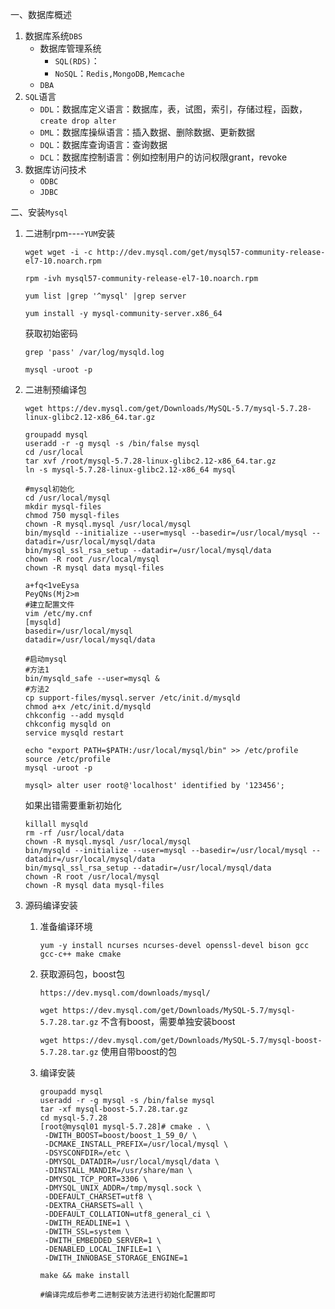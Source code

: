一、数据库概述

1. 数据库系统`DBS`
   - 数据库管理系统
     - `SQL(RDS)`：
     - `NoSQL`：`Redis,MongoDB,Memcache`
   - `DBA`
2. `SQL`语言
   - `DDL`：数据库定义语言：数据库，表，试图，索引，存储过程，函数，`create drop alter`
   - `DML`：数据库操纵语言：插入数据、删除数据、更新数据
   - `DQL`：数据库查询语言：查询数据
   - `DCL`：数据库控制语言：例如控制用户的访问权限grant，revoke
3. 数据库访问技术
   - `ODBC`
   - `JDBC`

二、安装`Mysql`

1. 二进制rpm----`YUM`安装

   `wget wget -i -c http://dev.mysql.com/get/mysql57-community-release-el7-10.noarch.rpm`

   `rpm -ivh mysql57-community-release-el7-10.noarch.rpm`

   `yum list |grep '^mysql' |grep server`

   `yum install -y mysql-community-server.x86_64`

   获取初始密码

   `grep 'pass' /var/log/mysqld.log`

   `mysql -uroot -p`

2. 二进制预编译包

   `wget https://dev.mysql.com/get/Downloads/MySQL-5.7/mysql-5.7.28-linux-glibc2.12-x86_64.tar.gz`

   ```shell
   groupadd mysql
   useradd -r -g mysql -s /bin/false mysql
   cd /usr/local
   tar xvf /root/mysql-5.7.28-linux-glibc2.12-x86_64.tar.gz
   ln -s mysql-5.7.28-linux-glibc2.12-x86_64 mysql
   
   #mysql初始化
   cd /usr/local/mysql
   mkdir mysql-files
   chmod 750 mysql-files
   chown -R mysql.mysql /usr/local/mysql
   bin/mysqld --initialize --user=mysql --basedir=/usr/local/mysql --datadir=/usr/local/mysql/data
   bin/mysql_ssl_rsa_setup --datadir=/usr/local/mysql/data
   chown -R root /usr/local/mysql
   chown -R mysql data mysql-files
   
   a+fq<1veEysa
   PeyQNs(Mj2>m
   #建立配置文件
   vim /etc/my.cnf
   [mysqld]
   basedir=/usr/local/mysql
   datadir=/usr/local/mysql/data
   
   #启动mysql
   #方法1
   bin/mysqld_safe --user=mysql &
   #方法2
   cp support-files/mysql.server /etc/init.d/mysqld
   chmod a+x /etc/init.d/mysqld
   chkconfig --add mysqld
   chkconfig mysqld on
   service mysqld restart
   
   echo "export PATH=$PATH:/usr/local/mysql/bin" >> /etc/profile
   source /etc/profile
   mysql -uroot -p
   
   mysql> alter user root@'localhost' identified by '123456';
   ```

   如果出错需要重新初始化

   ```shell
   killall mysqld
   rm -rf /usr/local/data
   chown -R mysql.mysql /usr/local/mysql
   bin/mysqld --initialize --user=mysql --basedir=/usr/local/mysql --datadir=/usr/local/mysql/data
   bin/mysql_ssl_rsa_setup --datadir=/usr/local/mysql/data
   chown -R root /usr/local/mysql
   chown -R mysql data mysql-files
   ```

3. 源码编译安装

   1. 准备编译环境

      `yum -y install ncurses ncurses-devel openssl-devel bison gcc gcc-c++ make cmake`

   2. 获取源码包，boost包

      `https://dev.mysql.com/downloads/mysql/`

      `wget https://dev.mysql.com/get/Downloads/MySQL-5.7/mysql-5.7.28.tar.gz`   不含有boost，需要单独安装boost

      `wget https://dev.mysql.com/get/Downloads/MySQL-5.7/mysql-boost-5.7.28.tar.gz`  使用自带boost的包

   3. 编译安装

      ```shell
      groupadd mysql
      useradd -r -g mysql -s /bin/false mysql
      tar -xf mysql-boost-5.7.28.tar.gz
      cd mysql-5.7.28
      [root@mysql01 mysql-5.7.28]# cmake . \
       -DWITH_BOOST=boost/boost_1_59_0/ \
       -DCMAKE_INSTALL_PREFIX=/usr/local/mysql \
       -DSYSCONFDIR=/etc \
       -DMYSQL_DATADIR=/usr/local/mysql/data \
       -DINSTALL_MANDIR=/usr/share/man \
       -DMYSQL_TCP_PORT=3306 \
       -DMYSQL_UNIX_ADDR=/tmp/mysql.sock \
       -DDEFAULT_CHARSET=utf8 \
       -DEXTRA_CHARSETS=all \
       -DDEFAULT_COLLATION=utf8_general_ci \
       -DWITH_READLINE=1 \
       -DWITH_SSL=system \
       -DWITH_EMBEDDED_SERVER=1 \
       -DENABLED_LOCAL_INFILE=1 \
       -DWITH_INNOBASE_STORAGE_ENGINE=1
      
      make && make install
      
      #编译完成后参考二进制安装方法进行初始化配置即可
      ```

      

